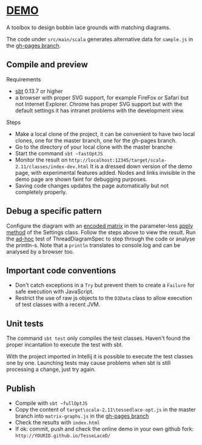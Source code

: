 # [DEMO](https://d-bl.github.io/TesseLaceD/)
A toolbox to design bobbin lace grounds with matching diagrams.

The code under `src/main/scala` generates  alternative data for `sample.js` in the [gh-pages branch].

[matrices]: https://github.com/d-bl/TesseLaceD/blob/3158d5de673af09c9569a17737f07f6c5e8afa15/src/main/scala/dibl/Matrix.scala#L91-L120
[TesseLace]: http://TesseLace.com
[TesseLace.com]: http://TesseLace.com


## Compile and preview

Requirements

- [sbt] 0.13.7 or higher
- a browser with proper SVG support, for example FireFox or Safari but not Internet Explorer.
  Chrome has proper SVG support but with the default settings it has intranet problems with the development view.


Steps

- Make a local clone of the project, it can be convenient to have two local clones,
  one for the master branch, one for the gh-pages branch.
- Go to the directory of your local clone with the master branche
- Start the command `sbt ~fastOptJS`
- Monitor the result on `http://localhost:12345/target/scala-2.11/classes/index-dev.html`
  It is a dressed down version of the demo page, with experimental features added.
  Nodes and links invisible in the demo page are shown faint for debugging purposes.
- Saving code changes updates the page automatically but not completely properly.


## Debug a specific pattern

Configure the diagram with an [encoded matrix] in the parameter-less [apply method] of the Settings class.
Follow the steps above to view the result.
Run the [ad-hoc] test of ThreadDiagramSpec to step through the code or analyse the println-s.
Note that a `println` translates to console.log and can be analysed by a browser too.

[encoded matrix]: https://github.com/d-bl/TesseLaceD/blob/3158d5de673af09c9569a17737f07f6c5e8afa15/src/main/scala/dibl/Matrix.scala#L122-L138
[apply method]: https://github.com/d-bl/TesseLaceD/blob/3158d5de673af09c9569a17737f07f6c5e8afa15/src/main/scala/dibl/Settings.scala#L44-L46
[ad-hoc]: https://github.com/d-bl/TesseLaceD/blob/fa4698f3282c6eb9974447caa395b273ec4db697/src/test/scala/dibl/ThreadDiagramSpec.scala#L56


## Important code conventions

- Don't catch exceptions in a `Try` but prevent them to create a `Failure` for safe execution with JavaScript.
- Restrict the use of raw js objects to the `D3Data` class to allow execution of test classes with a recent JVM.


## Unit tests

The command `sbt test` only compiles the test classes.
Haven't found the proper incantation to execute the test with sbt.

With the project imported in Intellij it is possible to execute the test classes one by one.
Launching tests may cause problems when sbt is still processing a change, just try again.


## Publish

- Compile with `sbt ~fullOptJS`
- Copy the content of `target\scala-2.11\tessedlace-opt.js` in the master branch
  into `matrix-graphs.js` in the [gh-pages branch]
- Check the results with `index.html`
- If ok: commit, push and check the online demo in your own github fork: `http://YOURID.github.io/TesseLaceD/`

[sbt]: http://www.scala-sbt.org/download.html
[gh-pages branch]: https://github.com/d-bl/TesseLaceD/tree/gh-pages

